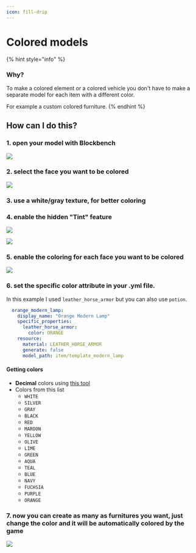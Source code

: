 ```yaml
---
icon: fill-drip
---
```


# Colored models

{% hint style="info" %}
### Why?

To make a colored element or a colored vehicle you don't have to make a separate model for each item with a different color.

For example a custom colored furniture.
{% endhint %}

## How can I do this?

### 1. open your model with Blockbench

![](<../../.gitbook/assets/immagine (37).png>)

### 2. select the face you want to be colored

![](<../../.gitbook/assets/immagine (76).png>)

### 3. use a white/gray texture, for better coloring

### 4. enable the hidden "Tint" feature

![](<../../.gitbook/assets/immagine (34).png>)

![](<../../.gitbook/assets/immagine (91).png>)

### 5. enable the coloring for each face you want to be colored

![](<../../.gitbook/assets/immagine (108).png>)

### 6. set the specific color attribute in your .yml file.

In this example I used `leather_horse_armor` but you can also use `potion`.

```yaml
  orange_modern_lamp:
    display_name: "Orange Modern Lamp"
    specific_properties:
      leather_horse_armor:
        color: ORANGE
    resource:
      material: LEATHER_HORSE_ARMOR
      generate: false
      model_path: item/template_modern_lamp
```

#### Getting colors

* **Decimal** colors using [this tool](https://www.mathsisfun.com/hexadecimal-decimal-colors.html)
* Colors from this list
  * `WHITE`
  * `SILVER`
  * `GRAY`
  * `BLACK`
  * `RED`
  * `MAROON`
  * `YELLOW`
  * `OLIVE`
  * `LIME`
  * `GREEN`
  * `AQUA`
  * `TEAL`
  * `BLUE`
  * `NAVY`
  * `FUCHSIA`
  * `PURPLE`
  * `ORANGE`

### 7. now you can create as many as furnitures you want, just change the color and it will be automatically colored by the game

![](<../../.gitbook/assets/immagine (105).png>)
